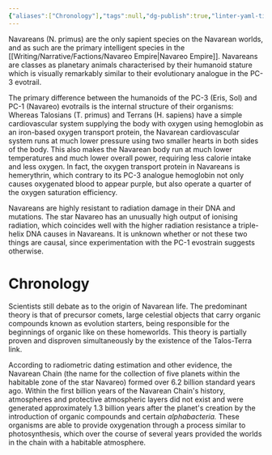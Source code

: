 ```yaml
---
{"aliases":["Chronology"],"tags":null,"dg-publish":true,"linter-yaml-title-alias":"Chronology","permalink":"/writing/narrative/species/navareans/","dgPassFrontmatter":true}
---
```



Navareans (N. primus) are the only sapient species on the Navarean worlds, and as such are the primary intelligent species in the [[Writing/Narrative/Factions/Navareo Empire\|Navareo Empire]]. Navareans are classes as planetary animals characterised by their humanoid stature which is visually remarkably similar to their evolutionary analogue in the PC-3 evotrail.

The primary difference between the humanoids of the PC-3 (Eris, Sol) and PC-1 (Navareo) evotrails is the internal structure of their organisms: Whereas Talosians (T. primus) and Terrans (H. sapiens) have a simple cardiovascular system supplying the body with oxygen using hemoglobin as an iron-based oxygen transport protein, the Navarean cardiovascular system runs at much lower pressure using two smaller hearts in both sides of the body. This also makes the Navarean body run at much lower temperatures and much lower overall power, requiring less calorie intake and less oxygen. In fact, the oxygen transport protein in Navareans is hemerythrin, which contrary to its PC-3 analogue hemoglobin not only causes oxygenated blood to appear purple, but also operate a quarter of the oxygen saturation efficiency.

Navareans are highly resistant to radiation damage in their DNA and mutations. The star Navareo has an unusually high output of ionising radiation, which coincides well with the higher radiation resistance a triple-helix DNA causes in Navareans. It is unknown whether or not these two things are causal, since experimentation with the PC-1 evostrain suggests otherwise.

# Chronology

Scientists still debate as to the origin of Navarean life. The predominant theory is that of precursor comets, large celestial objects that carry organic compounds known as evolution starters, being responsible for the beginnings of organic like on these homeworlds. This theory is partially proven and disproven simultaneously by the existence of the Talos-Terra link.

According to radiometric dating estimation and other evidence, the Navarean Chain (the name for the collection of five planets within the habitable zone of the star Navareo) formed over 6.2 billion standard years ago. Within the first billion years of the Navarean Chain's history, atmospheres and protective atmospheric layers did not exist and were generated approximately 1.3 billion years after the planet's creation by the introduction of organic compounds and certain _alphabacteria._ These organisms are able to provide oxygenation through a process similar to photosynthesis, which over the course of several years provided the worlds in the chain with a habitable atmosphere.